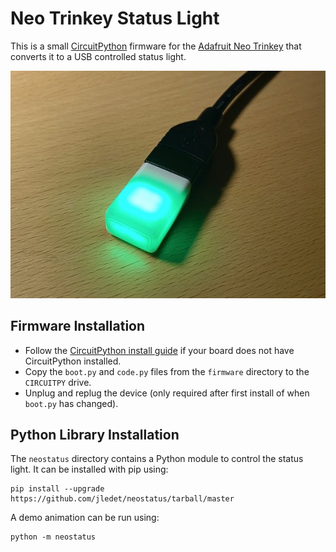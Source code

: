 # Neo Trinkey Status Light

This is a small [CircuitPython](https://circuitpython.org/) firmware for the [Adafruit Neo Trinkey](https://www.adafruit.com/product/4870) that converts it to a USB controlled status light.

![](neostatus.jpg)

## Firmware Installation

- Follow the [CircuitPython install guide](https://learn.adafruit.com/welcome-to-circuitpython/installing-circuitpython) if your board does not have CircuitPython installed.
- Copy the `boot.py` and `code.py` files from the `firmware` directory to the `CIRCUITPY` drive.
- Unplug and replug the device (only required after first install of when `boot.py` has changed).

## Python Library Installation

The `neostatus` directory contains a Python module to control the status light. It can be installed with pip using:

``` console
pip install --upgrade https://github.com/jledet/neostatus/tarball/master
```

A demo animation can be run using:

``` console
python -m neostatus
```
